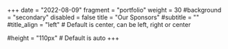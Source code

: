 +++
date = "2022-08-09"
fragment = "portfolio"
weight = 30
#background = "secondary"
disabled = false
title = "Our Sponsors"
#subtitle = ""
#title_align = "left" # Default is center, can be left, right or center

#height = "110px" # Default is auto
+++